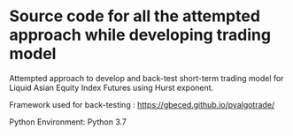 # Source code for all the attempted approach while developing trading model

Attempted approach to develop and back-test short-term trading model for Liquid Asian Equity Index Futures using Hurst exponent.

Framework used for back-testing : https://gbeced.github.io/pyalgotrade/

Python Environment: Python 3.7
